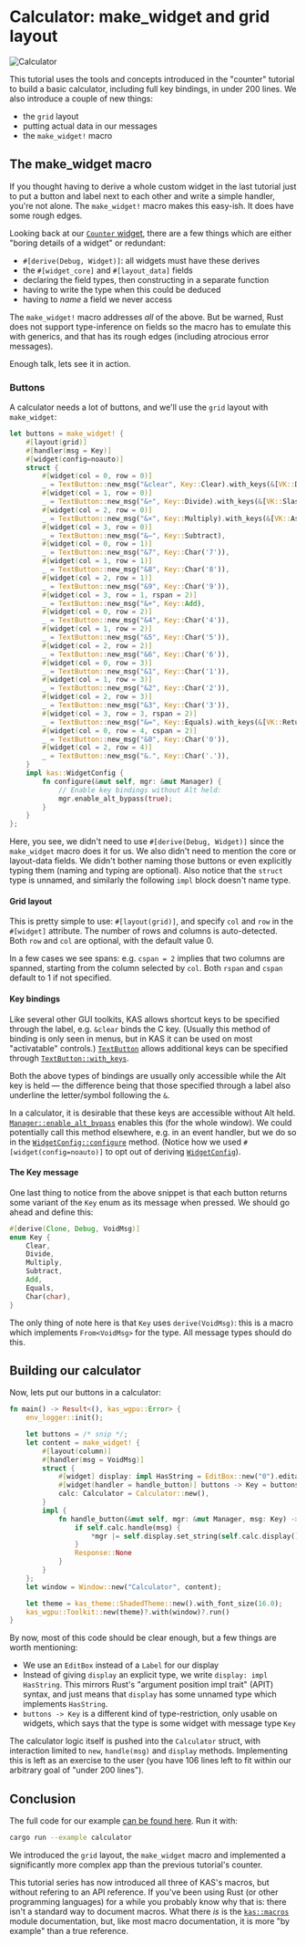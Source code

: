 # Calculator: make_widget and grid layout

![Calculator](screenshots/calculator.png)

This tutorial uses the tools and concepts introduced in the "counter" tutorial
to build a basic calculator, including full key bindings, in under 200 lines.
We also introduce a couple of new things:

-   the `grid` layout
-   putting actual data in our messages
-   the `make_widget!` macro


## The make_widget macro

If you thought having to derive a whole custom widget in the last tutorial just
to put a button and label next to each other and write a simple handler, you're
not alone. The `make_widget!` macro makes this easy-ish. It does have some
rough edges.

Looking back at our [`Counter` widget](counter.md#implementing-widget), there
are a few things which are either "boring details of a widget" or redundant:

-   `#[derive(Debug, Widget)]`: all widgets must have these derives
-   the `#[widget_core]` and `#[layout_data]` fields
-   declaring the field types, then constructing in a separate function
-   having to write the type when this could be deduced
-   having to *name* a field we never access

The `make_widget!` macro addresses *all* of the above. But be warned, Rust does
not support type-inference on fields so the macro has to emulate this with
generics, and that has its rough edges (including atrocious error messages).

Enough talk, lets see it in action.

### Buttons

A calculator needs a lot of buttons, and we'll use the `grid` layout with
`make_widget`:
```rust
let buttons = make_widget! {
    #[layout(grid)]
    #[handler(msg = Key)]
    #[widget(config=noauto)]
    struct {
        #[widget(col = 0, row = 0)]
        _ = TextButton::new_msg("&clear", Key::Clear).with_keys(&[VK::Delete]),
        #[widget(col = 1, row = 0)]
        _ = TextButton::new_msg("&÷", Key::Divide).with_keys(&[VK::Slash]),
        #[widget(col = 2, row = 0)]
        _ = TextButton::new_msg("&×", Key::Multiply).with_keys(&[VK::Asterisk]),
        #[widget(col = 3, row = 0)]
        _ = TextButton::new_msg("&−", Key::Subtract),
        #[widget(col = 0, row = 1)]
        _ = TextButton::new_msg("&7", Key::Char('7')),
        #[widget(col = 1, row = 1)]
        _ = TextButton::new_msg("&8", Key::Char('8')),
        #[widget(col = 2, row = 1)]
        _ = TextButton::new_msg("&9", Key::Char('9')),
        #[widget(col = 3, row = 1, rspan = 2)]
        _ = TextButton::new_msg("&+", Key::Add),
        #[widget(col = 0, row = 2)]
        _ = TextButton::new_msg("&4", Key::Char('4')),
        #[widget(col = 1, row = 2)]
        _ = TextButton::new_msg("&5", Key::Char('5')),
        #[widget(col = 2, row = 2)]
        _ = TextButton::new_msg("&6", Key::Char('6')),
        #[widget(col = 0, row = 3)]
        _ = TextButton::new_msg("&1", Key::Char('1')),
        #[widget(col = 1, row = 3)]
        _ = TextButton::new_msg("&2", Key::Char('2')),
        #[widget(col = 2, row = 3)]
        _ = TextButton::new_msg("&3", Key::Char('3')),
        #[widget(col = 3, row = 3, rspan = 2)]
        _ = TextButton::new_msg("&=", Key::Equals).with_keys(&[VK::Return, VK::NumpadEnter]),
        #[widget(col = 0, row = 4, cspan = 2)]
        _ = TextButton::new_msg("&0", Key::Char('0')),
        #[widget(col = 2, row = 4)]
        _ = TextButton::new_msg("&.", Key::Char('.')),
    }
    impl kas::WidgetConfig {
        fn configure(&mut self, mgr: &mut Manager) {
            // Enable key bindings without Alt held:
            mgr.enable_alt_bypass(true);
        }
    }
};
```

Here, you see, we didn't need to use `#[derive(Debug, Widget)]` since the
`make_widget` macro does it for us. We also didn't need to mention the core or
layout-data fields. We didn't bother naming those buttons or even explicitly
typing them (naming and typing are optional). Also notice that the `struct` type
is unnamed, and similarly the following `impl` block doesn't name type.

#### Grid layout

This is pretty simple to use: `#[layout(grid)]`, and specify `col` and `row` in
the `#[widget]` attribute. The number of rows and columns is auto-detected.
Both `row` and `col` are optional, with the default value 0.

In a few cases we see spans: e.g. `cspan = 2` implies that two columns are
spanned, starting from the column selected by `col`. Both `rspan` and `cspan`
default to 1 if not specified.

#### Key bindings

Like several other GUI toolkits, KAS allows shortcut keys to be specified
through the label, e.g. `&clear` binds the C key. (Usually this method of
binding is only seen in menus, but in KAS it can be used on most "activatable"
controls.) [`TextButton`] allows additional keys can be specified through
[`TextButton::with_keys`].

Both the above types of bindings are usually only accessible while the Alt key
is held — the difference being that those specified through a label also
underline the letter/symbol following the `&`.

In a calculator, it is desirable that these keys are accessible without Alt
held. [`Manager::enable_alt_bypass`] enables this (for the whole window).
We could potentially call this method elsewhere, e.g. in an event handler, but
we do so in the [`WidgetConfig::configure`] method. (Notice how we used
`#[widget(config=noauto)]` to opt out of deriving [`WidgetConfig`]).

#### The Key message

One last thing to notice from the above snippet is that each button returns
some variant of the `Key` enum as its message when pressed. We should go ahead
and define this:
```rust
#[derive(Clone, Debug, VoidMsg)]
enum Key {
    Clear,
    Divide,
    Multiply,
    Subtract,
    Add,
    Equals,
    Char(char),
}
```
The only thing of note here is that `Key` uses `derive(VoidMsg)`: this is a
macro which implements `From<VoidMsg>` for the type. All message types should
do this.


## Building our calculator

Now, lets put our buttons in a calculator:
```rust
fn main() -> Result<(), kas_wgpu::Error> {
    env_logger::init();

    let buttons = /* snip */;
    let content = make_widget! {
        #[layout(column)]
        #[handler(msg = VoidMsg)]
        struct {
            #[widget] display: impl HasString = EditBox::new("0").editable(false).multi_line(true),
            #[widget(handler = handle_button)] buttons -> Key = buttons,
            calc: Calculator = Calculator::new(),
        }
        impl {
            fn handle_button(&mut self, mgr: &mut Manager, msg: Key) -> Response<VoidMsg> {
                if self.calc.handle(msg) {
                    *mgr |= self.display.set_string(self.calc.display());
                }
                Response::None
            }
        }
    };
    let window = Window::new("Calculator", content);

    let theme = kas_theme::ShadedTheme::new().with_font_size(16.0);
    kas_wgpu::Toolkit::new(theme)?.with(window)?.run()
}
```
By now, most of this code should be clear enough, but a few things are worth
mentioning:

-   We use an `EditBox` instead of a `Label` for our display
-   Instead of giving `display` an explicit type, we write `display: impl HasString`.
    This mirrors Rust's "argument position impl trait" (APIT) syntax, and just
    means that `display` has some unnamed type which implements `HasString`.
-   `buttons -> Key` is a different kind of type-restriction, only usable on
    widgets, which says that the type is some widget with message type `Key`

The calculator logic itself is pushed into the `Calculator` struct, with
interaction limited to `new`, `handle(msg)` and `display` methods. Implementing
this is left as an exercise to the user (you have 106 lines left to fit within
our arbitrary goal of "under 200 lines").


## Conclusion

The full code for our example [can be found here](https://github.com/kas-gui/tutorials/blob/master/examples/calculator.rs).
Run it with:
```sh
cargo run --example calculator
```

We introduced the `grid` layout, the `make_widget` macro and implemented a
significantly more complex app than the previous tutorial's counter.

This tutorial series has now introduced all three of KAS's macros, but without
refering to an API reference. If you've been using Rust (or other programming
languages) for a while you probably know why that is: there isn't a standard way
to document macros. What there *is* is the [`kas::macros`] module documentation,
but, like most macro documentation, it is more "by example" than a true
reference.

[`TextButton`]: https://docs.rs/kas/latest/kas/widget/struct.TextButton.html
[`TextButton::with_keys`]: https://docs.rs/kas/latest/kas/widget/struct.TextButton.html#method.with_keys
[`Manager::enable_alt_bypass`]: https://docs.rs/kas/latest/kas/event/struct.Manager.html#method.enable_alt_bypass
[`WidgetConfig::configure`]: https://docs.rs/kas/latest/kas/trait.WidgetConfig.html#method.configure
[`WidgetConfig`]: https://docs.rs/kas/latest/kas/trait.WidgetConfig.html
[`kas::macros`]: https://docs.rs/kas/latest/kas/macros/index.html
